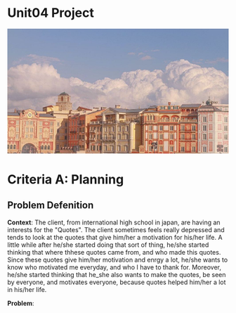 # Unit04 Project

![](titleb.png)

# Criteria A: Planning
## Problem Defenition
**Context**: The client, from international high school in japan, are having an interests for the "Quotes". The client sometimes feels really depressed and tends to look at the quotes that give him/her a motivation for his/her life. A little while after he/she started doing that sort of thing, he/she started thinking that where thhese quotes came from, and who made this quotes. Since these quotes give him/her motivation and enrgy a lot, he/she wants to know who motivated me everyday, and who I have to thank for. Moreover, he/she started thinking that he_she also wants to make the quotes, be seen by everyone, and motivates everyone, because quotes helped him/her a lot in his/her life.

**Problem**:
